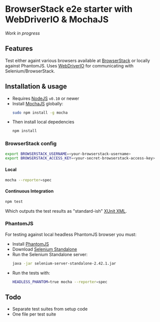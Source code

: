 BrowserStack e2e starter with WebDriverIO & MochaJS
===================================================

*Work in progress*


Features
--------
Test either againt various browsers available at [BrowserStack](http://browserstack.com) or locally against PhantomJS. Uses [WebDriverIO](http://webdriver.io/) for communicating with Selenium/BrowserStack.


Installation & usage
--------------------

- Requires [NodeJS](http://nodejs.org/) `v0.10` or newer
- Install [MochaJS](http://visionmedia.github.io/mocha) globally:
  ```sh
  sudo npm install -g mocha
  ```
- Then install local depedencies
  ```sh
  npm install
  ```

### BrowserStack config

```bash
export BROWSERSTACK_USERNAME=<your-browserstack-username>
export BROWSERSTACK_ACCESS_KEY=<your-secret-browserstack-access-key>
```

#### Local
```sh
mocha --reporter=spec
```

#### Continuous Integration
```sh
npm test
```
Which outputs the test results as "standard-ish" [XUnit XML](http://en.wikipedia.org/wiki/XUnit).

### PhantomJS

For testing against local headless PhantomJS browser you must:

- Install [PhantomJS](http://phantomjs.org/download.html)
- Download [Selenium Standalone](http://selenium-release.storage.googleapis.com/index.html)
- Run the Selenium Standalone server:
  ```sh
  java -jar selenium-server-standalone-2.42.1.jar
  ```
- Run the tests with:
  ```sh
  HEADLESS_PHANTOM=true mocha --reporter=spec
  ```


Todo
----
- Separate test suites from setup code
- One file per test suite

